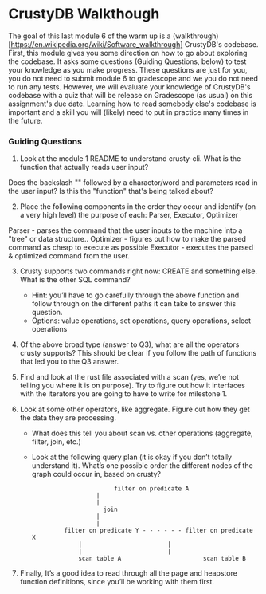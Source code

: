# CrustyDB Walkthough 

The goal of this last module 6 of the warm up is a
(walkthrough)[https://en.wikipedia.org/wiki/Software_walkthrough] CrustyDB's
codebase. First, this module gives you some direction on how to go about
exploring the codebase. It asks some questions (Guiding Questions, below) to
test your knowledge as you make progress. These questions are just for you, you
do not need to submit module 6 to gradescope and we you do not need to run any
tests. However, we will evaluate your knowledge of CrustyDB's codebase with a
quiz that will be release on Gradescope (as usual) on this assignment's due
date. Learning how to read somebody else's codebase is important and a skill you
will (likely) need to put in practice many times in the future.

### Guiding Questions

1. Look at the module 1 README to understand crusty-cli. What is the function that actually reads user input? 

Does the backslash "\" followed by a charactor/word and parameters read in the user input? Is this the "function" that's being talked about?

2. Place the following components in the order they occur and identify (on a very high level) the purpose of each: Parser, Executor, Optimizer

Parser - parses the command that the user inputs to the machine into a "tree" or data structure..
Optimizer - figures out how to make the parsed command as cheap to execute as possible
Executor - executes the parsed & optimized command from the user.

3. Crusty supports two commands right now: CREATE and something else. What is the other SQL command? 
    -   Hint: you’ll have to go carefully through the above function and follow through on the different paths it can take to answer this question.
    -   Options: value operations, set operations, query operations, select operations

4. Of the above broad type (answer to Q3), what are all the operators crusty supports? This should be clear if you follow the path of functions that led you to the Q3 answer.

5. Find and look at the rust file associated with a scan (yes, we’re not telling
you where it is on purpose). Try to figure out how it interfaces with the
iterators you are going to have to write for milestone 1. 

6. Look at some other operators, like aggregate. Figure out how they get the
data they are processing.
    - What does this tell you about scan vs. other operations (aggregate, filter, join, etc.)
    - Look at the following query plan (it is okay if you don’t totally understand it). What’s one possible order the different nodes of the graph could occur in, based on crusty?

                                 filter on predicate A
							|
							|
						      join 	
							|
							|
 		           filter on predicate Y - - - - - - filter on predicate X
				       |			            |
				       |			            |
		               scan table A	                      scan table B

7. Finally, It’s a good idea to read through all the page and heapstore function definitions, since you’ll be working with them first.

